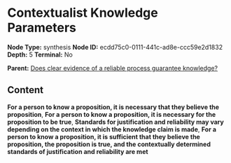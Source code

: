 # Contextualist Knowledge Parameters

**Node Type:** synthesis
**Node ID:** ecdd75c0-0111-441c-ad8e-ccc59e2d1832
**Depth:** 5
**Terminal:** No

**Parent:** [Does clear evidence of a reliable process guarantee knowledge?](does-clear-evidence-of-a-reliable-process-guarantee-knowledge-antithesis-0eb08a08-2a5b-4931-852a-24c96f87cf09.md)

## Content

**For a person to know a proposition, it is necessary that they believe the proposition**, **For a person to know a proposition, it is necessary for the proposition to be true**, **Standards for justification and reliability may vary depending on the context in which the knowledge claim is made**, **For a person to know a proposition, it is sufficient that they believe the proposition, the proposition is true, and the contextually determined standards of justification and reliability are met**
